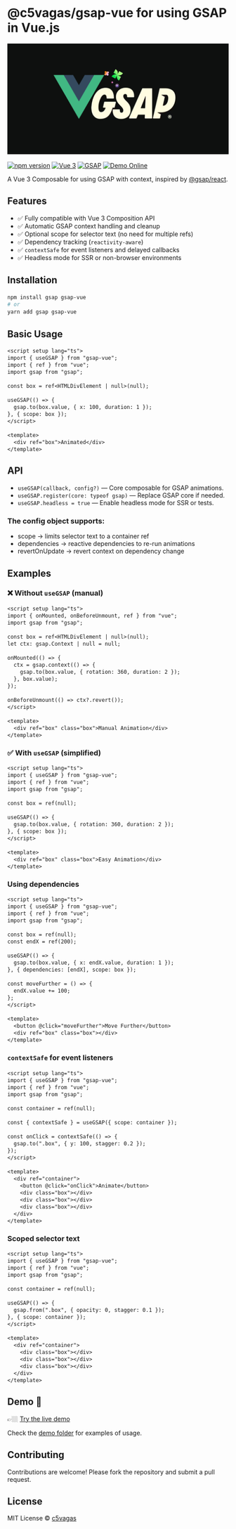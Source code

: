 # @c5vagas/gsap-vue for using GSAP in Vue.js

![GSAP Vue Banner](./assets/og-image.webp)

[![npm version](https://img.shields.io/npm/v/gsap-vue)](https://www.npmjs.com/package/gsap-vue)
[![Vue 3](https://img.shields.io/badge/Vue-3.x-brightgreen)](https://vuejs.org/)
[![GSAP](https://img.shields.io/badge/GSAP-3.x-blue)](https://greensock.com/gsap/)
[![Demo Online](https://img.shields.io/badge/demo-online-brightgreen)](https://stackblitz.com/edit/vitejs-vite-teslnzdm?file=index.html)

A Vue 3 Composable for using GSAP with context, inspired by [@gsap/react](https://github.com/greensock/react).

## Features

- ✅ Fully compatible with Vue 3 Composition API  
- ✅ Automatic GSAP context handling and cleanup  
- ✅ Optional scope for selector text (no need for multiple refs)  
- ✅ Dependency tracking (`reactivity-aware`)  
- ✅ `contextSafe` for event listeners and delayed callbacks  
- ✅ Headless mode for SSR or non-browser environments  

## Installation

```bash
npm install gsap gsap-vue
# or
yarn add gsap gsap-vue
```

## Basic Usage

```vue
<script setup lang="ts">
import { useGSAP } from "gsap-vue";
import { ref } from "vue";
import gsap from "gsap";

const box = ref<HTMLDivElement | null>(null);

useGSAP(() => {
  gsap.to(box.value, { x: 100, duration: 1 });
}, { scope: box });
</script>

<template>
  <div ref="box">Animated</div>
</template>
```

## API

* `useGSAP(callback, config?)` — Core composable for GSAP animations.
* `useGSAP.register(core: typeof gsap)` — Replace GSAP core if needed.
* `useGSAP.headless = true` — Enable headless mode for SSR or tests.

### The config object supports:

- scope → limits selector text to a container ref
- dependencies → reactive dependencies to re-run animations
- revertOnUpdate → revert context on dependency change

## Examples

### ❌ Without `useGSAP` (manual)

```vue
<script setup lang="ts">
import { onMounted, onBeforeUnmount, ref } from "vue";
import gsap from "gsap";

const box = ref<HTMLDivElement | null>(null);
let ctx: gsap.Context | null = null;

onMounted(() => {
  ctx = gsap.context(() => {
    gsap.to(box.value, { rotation: 360, duration: 2 });
  }, box.value);
});

onBeforeUnmount(() => ctx?.revert());
</script>

<template>
  <div ref="box" class="box">Manual Animation</div>
</template>
```

### ✅ With `useGSAP` (simplified)

```vue
<script setup lang="ts">
import { useGSAP } from "gsap-vue";
import { ref } from "vue";
import gsap from "gsap";

const box = ref(null);

useGSAP(() => {
  gsap.to(box.value, { rotation: 360, duration: 2 });
}, { scope: box });
</script>

<template>
  <div ref="box" class="box">Easy Animation</div>
</template>
```

### Using dependencies

```vue
<script setup lang="ts">
import { useGSAP } from "gsap-vue";
import { ref } from "vue";
import gsap from "gsap";

const box = ref(null);
const endX = ref(200);

useGSAP(() => {
  gsap.to(box.value, { x: endX.value, duration: 1 });
}, { dependencies: [endX], scope: box });

const moveFurther = () => {
  endX.value += 100;
};
</script>

<template>
  <button @click="moveFurther">Move Further</button>
  <div ref="box" class="box"></div>
</template>
```

### `contextSafe` for event listeners

```vue
<script setup lang="ts">
import { useGSAP } from "gsap-vue";
import { ref } from "vue";
import gsap from "gsap";

const container = ref(null);

const { contextSafe } = useGSAP({ scope: container });

const onClick = contextSafe(() => {
  gsap.to(".box", { y: 100, stagger: 0.2 });
});
</script>

<template>
  <div ref="container">
    <button @click="onClick">Animate</button>
    <div class="box"></div>
    <div class="box"></div>
    <div class="box"></div>
  </div>
</template>
```

### Scoped selector text

```vue
<script setup lang="ts">
import { useGSAP } from "gsap-vue";
import { ref } from "vue";
import gsap from "gsap";

const container = ref(null);

useGSAP(() => {
  gsap.from(".box", { opacity: 0, stagger: 0.1 });
}, { scope: container });
</script>

<template>
  <div ref="container">
    <div class="box"></div>
    <div class="box"></div>
    <div class="box"></div>
  </div>
</template>
```

## Demo 🚀
👉🏼 [Try the live demo](https://stackblitz.com/edit/vitejs-vite-teslnzdm?file=index.html)

Check the [demo folder](./src/demo) for examples of usage.

## Contributing

Contributions are welcome! Please fork the repository and submit a pull request.

## License

MIT License © [c5vagas](https://github.com/c5vagas)